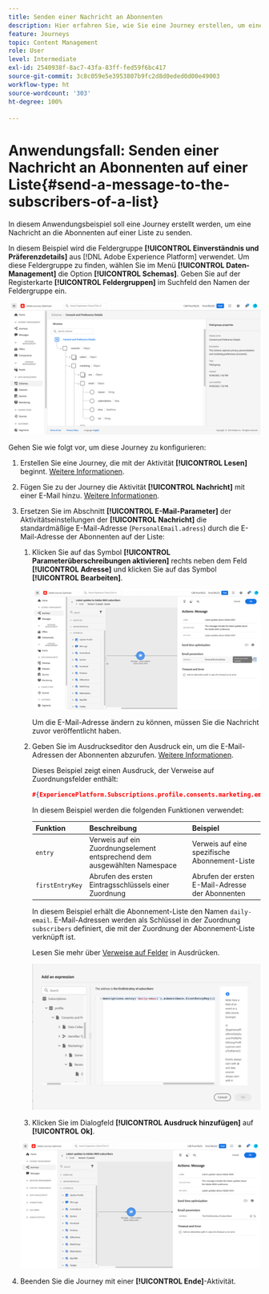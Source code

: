 ```yaml
---
title: Senden einer Nachricht an Abonnenten
description: Hier erfahren Sie, wie Sie eine Journey erstellen, um eine Nachricht an die Abonnenten auf einer Liste zu senden.
feature: Journeys
topic: Content Management
role: User
level: Intermediate
exl-id: 2540938f-8ac7-43fa-83ff-fed59f6bc417
source-git-commit: 3c8c059e5e3953807b9fc2d8d0eded0d00e49003
workflow-type: ht
source-wordcount: '303'
ht-degree: 100%

---
```


# Anwendungsfall: Senden einer Nachricht an Abonnenten auf einer Liste{#send-a-message-to-the-subscribers-of-a-list}

In diesem Anwendungsbeispiel soll eine Journey erstellt werden, um eine Nachricht an die Abonnenten auf einer Liste zu senden.

In diesem Beispiel wird die Feldergruppe **[!UICONTROL Einverständnis und Präferenzdetails]** aus [!DNL Adobe Experience Platform] verwendet. Um diese Feldergruppe zu finden, wählen Sie im Menü **[!UICONTROL Daten-Management]** die Option **[!UICONTROL Schemas]**. Geben Sie auf der Registerkarte **[!UICONTROL Feldergruppen]** im Suchfeld den Namen der Feldergruppe ein.

![Diese Feldergruppe enthält das Abonnement-Element ](../assets/consent-and-preference-details-field-group.png)

Gehen Sie wie folgt vor, um diese Journey zu konfigurieren:

1. Erstellen Sie eine Journey, die mit der Aktivität **[!UICONTROL Lesen]** beginnt. [Weitere Informationen](journey-gs.md).
1. Fügen Sie zu der Journey die Aktivität **[!UICONTROL Nachricht]** mit einer E-Mail hinzu. [Weitere Informationen](journeys-message.md).
1. Ersetzen Sie im Abschnitt **[!UICONTROL E-Mail-Parameter]** der Aktivitätseinstellungen der **[!UICONTROL Nachricht]** die standardmäßige E-Mail-Adresse (`PersonalEmail.adress`) durch die E-Mail-Adresse der Abonnenten auf der Liste:

   1. Klicken Sie auf das Symbol **[!UICONTROL Parameterüberschreibungen aktivieren]** rechts neben dem Feld **[!UICONTROL Adresse]** und klicken Sie auf das Symbol **[!UICONTROL Bearbeiten]**.

      ![](../assets/message-to-subscribers-uc-1.png)

      Um die E-Mail-Adresse ändern zu können, müssen Sie die Nachricht zuvor veröffentlicht haben.

   1. Geben Sie im Ausdruckseditor den Ausdruck ein, um die E-Mail-Adressen der Abonnenten abzurufen. [Weitere Informationen](expression/expressionadvanced.md).

      Dieses Beispiel zeigt einen Ausdruck, der Verweise auf Zuordnungsfelder enthält:

      ```json
      #{ExperiencePlatform.Subscriptions.profile.consents.marketing.email.subscriptions.entry('daily-email').subscribers.firstEntryKey()}
      ```

      In diesem Beispiel werden die folgenden Funktionen verwendet:

      | Funktion | Beschreibung | Beispiel |
      | --- | --- | --- |
      | `entry` | Verweis auf ein Zuordnungselement entsprechend dem ausgewählten Namespace | Verweis auf eine spezifische Abonnement-Liste |
      | `firstEntryKey` | Abrufen des ersten Eintragsschlüssels einer Zuordnung | Abrufen der ersten E-Mail-Adresse der Abonnenten |

      In diesem Beispiel erhält die Abonnement-Liste den Namen `daily-email`. E-Mail-Adressen werden als Schlüssel in der Zuordnung `subscribers` definiert, die mit der Zuordnung der Abonnement-Liste verknüpft ist.

      Lesen Sie mehr über [Verweise auf Felder](expression/field-references.md) in Ausdrücken.

      ![](../assets/message-to-subscribers-uc-2.png)

   1. Klicken Sie im Dialogfeld **[!UICONTROL Ausdruck hinzufügen]** auf **[!UICONTROL Ok]**.

   ![](../assets/message-to-subscribers-uc-3.png)

1. Beenden Sie die Journey mit einer **[!UICONTROL Ende]**-Aktivität.
